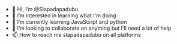 - 👋 Hi, I’m @Slapadapadubu
- 👀 I’m interested in learning what I'm doing 
- 🌱 I’m currently learning JavaScript and python 
- 💞️ I’m looking to collaborate on anything but I'll need a lot of help 
- 📫 How to reach me slapadapadubu on all platforms 

<!---
Slapadapadubu/Slapadapadubu is a ✨ special ✨ repository because its `README.md` (this file) appears on your GitHub profile.
You can click the Preview link to take a look at your changes.
--->
